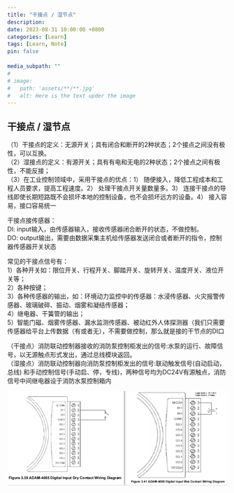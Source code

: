 ```yaml
---
title: "干接点 / 湿节点"
description: 
date: 2023-08-31 10:00:00 +0800
categories: [Learn]
tags: [Learn, Note]
pin: false

media_subpath: ""
#
# image:
#   path: 'assets/**/**.jpg'
#   alt: Here is the text upder the image
---
```


## **干接点 / 湿节点**  
（1）干接点的定义：无源开关；具有闭合和断开的2种状态；2个接点之间没有极性，可以互换。  
（2）湿接点的定义：有源开关；具有有电和无电的2种状态；2个接点之间有极性，不能反接；  
（3）在工业控制领域中，采用干接点的优点：1） 随便接入，降低工程成本和工程人员要求，提高工程速度。2） 处理干接点开关量数量多。3） 连接干接点的导线即使长期短路既不会损坏本地的控制设备，也不会损坏远方的设备。4） 接入容易，接口容易统一  

干接点接传感器：  
DI: input输入，由传感器输入，接收传感器闭合断开的状态，不做控制。  
DO: output输出，需要由数据采集主机给传感器发送闭合或者断开的指令，控制器传感器开关状态  

常见的干接点信号有：  
1）各种开关如：限位开关、行程开关、脚踏开关、旋转开关、温度开关、液位开关等；  
2）各种按键；  
3）各种传感器的输出，如：环境动力监控中的传感器：水浸传感器、火灾报警传感器、玻璃破碎、振动、烟雾和凝结传感器；  
4）继电器、干簧管的输出；  
5）智能门磁、烟雾传感器、漏水监测传感器、被动红外人体探测器（我们只需要传感器给平台上传数据（有或者无），不需要做控制，那么就是接的干节点的DI口  

（干接点）消防联动控制器接收的消防泵控制柜发出的信号:水泵的运行、故障信号，以无源触点形式发出，通过总线模块返回。  
（湿接点）消防联动控制器向消防泵控制柜发出的信号:联动触发信号(自动启动，总线) 和手动控制信号(手动启、停，专线)，两种信号均为DC24V有源触点，消防信号中间继电器设于消防水泵控制箱内  

![干/湿节点](/imgs/dry-wet-contact/2023-08-31/oildtI5xQzMdAE5L.png )
